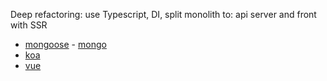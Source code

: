 Deep refactoring: use Typescript, DI, split monolith to: api server and front with SSR

 * [mongoose](https://mongoosejs.com/) - [mongo](https://www.mongodb.com/)
 * [koa](https://koajs.com/)
 * [vue](https://vuejs.org/)

